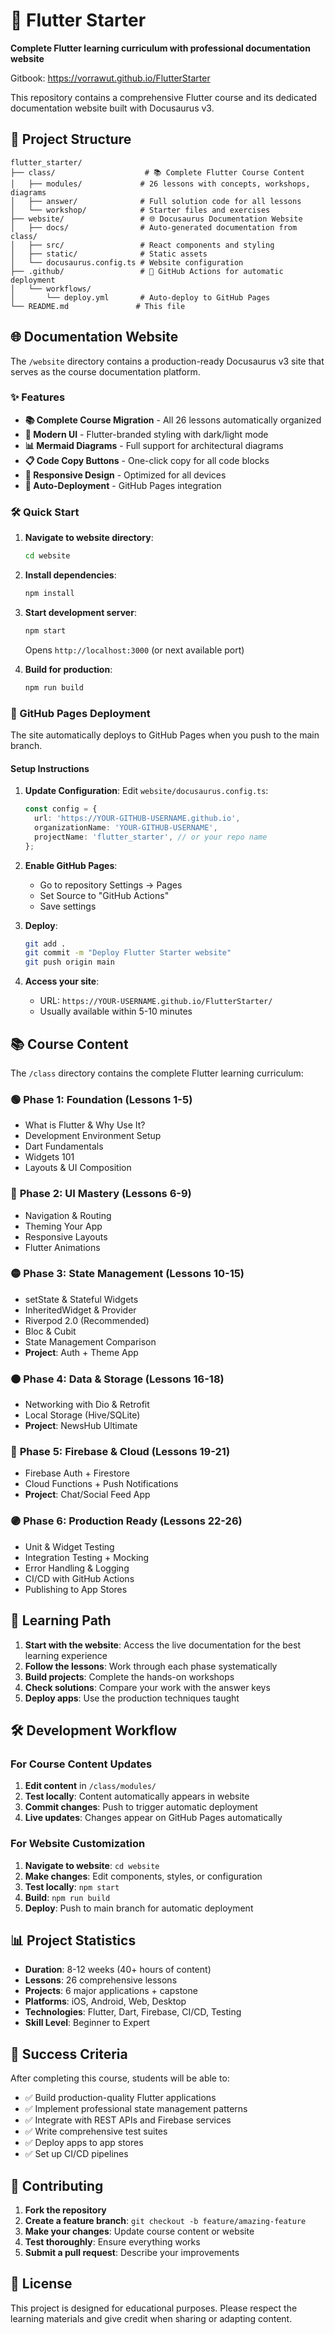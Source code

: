 # 🚀 Flutter Starter

**Complete Flutter learning curriculum with professional documentation website**

Gitbook: https://vorrawut.github.io/FlutterStarter

This repository contains a comprehensive Flutter course and its dedicated documentation website built with Docusaurus v3.

## 📁 Project Structure

```
flutter_starter/
├── class/                    # 📚 Complete Flutter Course Content
│   ├── modules/             # 26 lessons with concepts, workshops, diagrams
│   ├── answer/              # Full solution code for all lessons
│   └── workshop/            # Starter files and exercises
├── website/                 # 🌐 Docusaurus Documentation Website
│   ├── docs/                # Auto-generated documentation from class/
│   ├── src/                 # React components and styling
│   ├── static/              # Static assets
│   └── docusaurus.config.ts # Website configuration
├── .github/                 # 🚀 GitHub Actions for automatic deployment
│   └── workflows/
│       └── deploy.yml       # Auto-deploy to GitHub Pages
└── README.md               # This file
```

## 🌐 Documentation Website

The `/website` directory contains a production-ready Docusaurus v3 site that serves as the course documentation platform.

### ✨ Features

- **📚 Complete Course Migration** - All 26 lessons automatically organized
- **🎨 Modern UI** - Flutter-branded styling with dark/light mode
- **📊 Mermaid Diagrams** - Full support for architectural diagrams
- **📋 Code Copy Buttons** - One-click copy for all code blocks
- **📱 Responsive Design** - Optimized for all devices
- **🚀 Auto-Deployment** - GitHub Pages integration

### 🛠️ Quick Start

1. **Navigate to website directory**:
   ```bash
   cd website
   ```

2. **Install dependencies**:
   ```bash
   npm install
   ```

3. **Start development server**:
   ```bash
   npm start
   ```
   Opens `http://localhost:3000` (or next available port)

4. **Build for production**:
   ```bash
   npm run build
   ```

### 🚀 GitHub Pages Deployment

The site automatically deploys to GitHub Pages when you push to the main branch.

#### Setup Instructions

1. **Update Configuration**: Edit `website/docusaurus.config.ts`:
   ```typescript
   const config = {
     url: 'https://YOUR-GITHUB-USERNAME.github.io',
     organizationName: 'YOUR-GITHUB-USERNAME',
     projectName: 'flutter_starter', // or your repo name
   };
   ```

2. **Enable GitHub Pages**:
   - Go to repository Settings → Pages
   - Set Source to "GitHub Actions"
   - Save settings

3. **Deploy**:
   ```bash
   git add .
   git commit -m "Deploy Flutter Starter website"
   git push origin main
   ```

4. **Access your site**:
   - URL: `https://YOUR-USERNAME.github.io/FlutterStarter/`
   - Usually available within 5-10 minutes

## 📚 Course Content

The `/class` directory contains the complete Flutter learning curriculum:

### 🟢 **Phase 1: Foundation (Lessons 1-5)**
- What is Flutter & Why Use It?
- Development Environment Setup  
- Dart Fundamentals
- Widgets 101
- Layouts & UI Composition

### 🔵 **Phase 2: UI Mastery (Lessons 6-9)**
- Navigation & Routing
- Theming Your App
- Responsive Layouts
- Flutter Animations

### 🟡 **Phase 3: State Management (Lessons 10-15)**
- setState & Stateful Widgets
- InheritedWidget & Provider
- Riverpod 2.0 (Recommended)
- Bloc & Cubit
- State Management Comparison
- **Project**: Auth + Theme App

### 🟠 **Phase 4: Data & Storage (Lessons 16-18)**
- Networking with Dio & Retrofit
- Local Storage (Hive/SQLite)
- **Project**: NewsHub Ultimate

### 🔴 **Phase 5: Firebase & Cloud (Lessons 19-21)**
- Firebase Auth + Firestore
- Cloud Functions + Push Notifications
- **Project**: Chat/Social Feed App

### 🟣 **Phase 6: Production Ready (Lessons 22-26)**
- Unit & Widget Testing
- Integration Testing + Mocking
- Error Handling & Logging
- CI/CD with GitHub Actions
- Publishing to App Stores

## 🎯 Learning Path

1. **Start with the website**: Access the live documentation for the best learning experience
2. **Follow the lessons**: Work through each phase systematically
3. **Build projects**: Complete the hands-on workshops
4. **Check solutions**: Compare your work with the answer keys
5. **Deploy apps**: Use the production techniques taught

## 🛠️ Development Workflow

### For Course Content Updates

1. **Edit content** in `/class/modules/`
2. **Test locally**: Content automatically appears in website
3. **Commit changes**: Push to trigger automatic deployment
4. **Live updates**: Changes appear on GitHub Pages automatically

### For Website Customization

1. **Navigate to website**: `cd website`
2. **Make changes**: Edit components, styles, or configuration
3. **Test locally**: `npm start`
4. **Build**: `npm run build`
5. **Deploy**: Push to main branch for automatic deployment

## 📊 Project Statistics

- **Duration**: 8-12 weeks (40+ hours of content)
- **Lessons**: 26 comprehensive lessons
- **Projects**: 6 major applications + capstone
- **Platforms**: iOS, Android, Web, Desktop
- **Technologies**: Flutter, Dart, Firebase, CI/CD, Testing
- **Skill Level**: Beginner to Expert

## 🎉 Success Criteria

After completing this course, students will be able to:
- ✅ Build production-quality Flutter applications
- ✅ Implement professional state management patterns
- ✅ Integrate with REST APIs and Firebase services
- ✅ Write comprehensive test suites
- ✅ Deploy apps to app stores
- ✅ Set up CI/CD pipelines

## 🤝 Contributing

1. **Fork the repository**
2. **Create a feature branch**: `git checkout -b feature/amazing-feature`
3. **Make your changes**: Update course content or website
4. **Test thoroughly**: Ensure everything works
5. **Submit a pull request**: Describe your improvements

## 📄 License

This project is designed for educational purposes. Please respect the learning materials and give credit when sharing or adapting content.